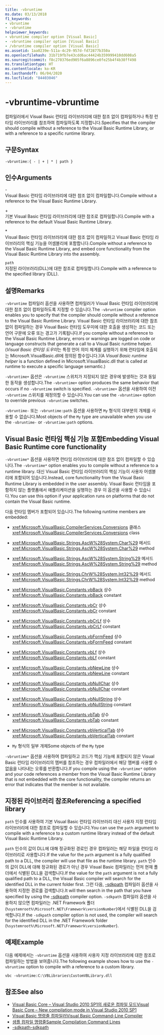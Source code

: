 ```yaml
---
title: -vbruntime
ms.date: 03/13/2018
f1_keywords:
- vbruntime
- -vbruntime
helpviewer_keywords:
- vbruntime compiler option [Visual Basic]
- -vbruntime compiler option [Visual Basic]
- /vbruntime compiler option [Visual Basic]
ms.assetid: 1aa0239e-511a-4c29-957d-fd72877b350a
ms.openlocfilehash: 31b719fb7e43cdd6ac44424b359999410dd608a5
ms.sourcegitcommit: f8c270376ed905f6a8896ce0fe25b4f4b38ff498
ms.translationtype: HT
ms.contentlocale: ko-KR
ms.lasthandoff: 06/04/2020
ms.locfileid: "84403046"
---
```

# <a name="-vbruntime"></a><span data-ttu-id="c1a26-102">-vbruntime</span><span class="sxs-lookup"><span data-stu-id="c1a26-102">-vbruntime</span></span>
<span data-ttu-id="c1a26-103">컴파일러에서 Visual Basic 런타임 라이브러리에 대한 참조 없이 컴파일하거나 특정 런타임 라이브러리를 참조하여 컴파일하도록 지정합니다.</span><span class="sxs-lookup"><span data-stu-id="c1a26-103">Specifies that the compiler should compile without a reference to the Visual Basic Runtime Library, or with a reference to a specific runtime library.</span></span>  
  
## <a name="syntax"></a><span data-ttu-id="c1a26-104">구문</span><span class="sxs-lookup"><span data-stu-id="c1a26-104">Syntax</span></span>  
  
```console  
-vbruntime:{ - | + | * | path }  
```  
  
## <a name="arguments"></a><span data-ttu-id="c1a26-105">인수</span><span class="sxs-lookup"><span data-stu-id="c1a26-105">Arguments</span></span>  
 \-  
 <span data-ttu-id="c1a26-106">Visual Basic 런타임 라이브러리에 대한 참조 없이 컴파일합니다.</span><span class="sxs-lookup"><span data-stu-id="c1a26-106">Compile without a reference to the Visual Basic Runtime Library.</span></span>  
  
 \+  
 <span data-ttu-id="c1a26-107">기본 Visual Basic 런타임 라이브러리에 대한 참조로 컴파일합니다.</span><span class="sxs-lookup"><span data-stu-id="c1a26-107">Compile with a reference to the default Visual Basic Runtime Library.</span></span>  
  
 \*  
 <span data-ttu-id="c1a26-108">Visual Basic 런타임 라이브러리에 대한 참조 없이 컴파일하고 Visual Basic 런타임 라이브러리의 핵심 기능을 어셈블리에 포함합니다.</span><span class="sxs-lookup"><span data-stu-id="c1a26-108">Compile without a reference to the Visual Basic Runtime Library, and embed core functionality from the Visual Basic Runtime Library into the assembly.</span></span>  
  
 `path`  
 <span data-ttu-id="c1a26-109">지정된 라이브러리(DLL)에 대한 참조로 컴파일합니다.</span><span class="sxs-lookup"><span data-stu-id="c1a26-109">Compile with a reference to the specified library (DLL).</span></span>  
  
## <a name="remarks"></a><span data-ttu-id="c1a26-110">설명</span><span class="sxs-lookup"><span data-stu-id="c1a26-110">Remarks</span></span>  
 <span data-ttu-id="c1a26-111">`-vbruntime` 컴파일러 옵션을 사용하면 컴파일러가 Visual Basic 런타임 라이브러리에 대한 참조 없이 컴파일하도록 지정할 수 있습니다.</span><span class="sxs-lookup"><span data-stu-id="c1a26-111">The `-vbruntime` compiler option enables you to specify that the compiler should compile without a reference to the Visual Basic Runtime Library.</span></span> <span data-ttu-id="c1a26-112">Visual Basic 런타임 라이브러리에 대한 참조 없이 컴파일하는 경우 Visual Basic 런타임 도우미에 대한 호출을 생성하는 코드 또는 언어 구문에 오류 또는 경고가 기록됩니다.</span><span class="sxs-lookup"><span data-stu-id="c1a26-112">If you compile without a reference to the Visual Basic Runtime Library, errors or warnings are logged on code or language constructs that generate a call to a Visual Basic runtime helper.</span></span> <span data-ttu-id="c1a26-113">(*Visual Basic 런타임 도우미*는 특정 언어 의미 체계를 실행하기 위해 런타임에 호출되는 Microsoft.VisualBasic.dll에 정의된 함수입니다.)</span><span class="sxs-lookup"><span data-stu-id="c1a26-113">(A *Visual Basic runtime helper* is a function defined in Microsoft.VisualBasic.dll that is called at runtime to execute a specific language semantic.)</span></span>  
  
 <span data-ttu-id="c1a26-114">`-vbruntime+` 옵션은 `-vbruntime` 스위치가 지정되지 않은 경우에 발생하는 것과 동일한 동작을 생성합니다.</span><span class="sxs-lookup"><span data-stu-id="c1a26-114">The `-vbruntime+` option produces the same behavior that occurs if no `-vbruntime` switch is specified.</span></span> <span data-ttu-id="c1a26-115">`-vbruntime+` 옵션을 사용하여 이전 `-vbruntime` 스위치를 재정의할 수 있습니다.</span><span class="sxs-lookup"><span data-stu-id="c1a26-115">You can use the `-vbruntime+` option to override previous `-vbruntime` switches.</span></span>  
  
 <span data-ttu-id="c1a26-116">`-vbruntime-` 또는 `-vbruntime:path` 옵션을 사용하면 `My` 형식의 대부분의 개체를 사용할 수 없습니다.</span><span class="sxs-lookup"><span data-stu-id="c1a26-116">Most objects of the `My` type are unavailable when you use the `-vbruntime-` or `-vbruntime:path` options.</span></span>  
  
## <a name="embedding-visual-basic-runtime-core-functionality"></a><span data-ttu-id="c1a26-117">Visual Basic 런타임 핵심 기능 포함</span><span class="sxs-lookup"><span data-stu-id="c1a26-117">Embedding Visual Basic Runtime core functionality</span></span>  
 <span data-ttu-id="c1a26-118">`-vbruntime*` 옵션을 사용하면 런타임 라이브러리에 대한 참조 없이 컴파일할 수 있습니다.</span><span class="sxs-lookup"><span data-stu-id="c1a26-118">The `-vbruntime*` option enables you to compile without a reference to a runtime library.</span></span> <span data-ttu-id="c1a26-119">대신 Visual Basic 런타임 라이브러리의 핵심 기능이 사용자 어셈블리에 포함되어 있습니다.</span><span class="sxs-lookup"><span data-stu-id="c1a26-119">Instead, core functionality from the Visual Basic Runtime Library is embedded in the user assembly.</span></span> <span data-ttu-id="c1a26-120">Visual Basic 런타임을 포함하지 않는 플랫폼에서 애플리케이션을 실행하는 경우 이 옵션을 사용할 수 있습니다.</span><span class="sxs-lookup"><span data-stu-id="c1a26-120">You can use this option if your application runs on platforms that do not contain the Visual Basic runtime.</span></span>  
  
 <span data-ttu-id="c1a26-121">다음 런타임 멤버가 포함되어 있습니다.</span><span class="sxs-lookup"><span data-stu-id="c1a26-121">The following runtime members are embedded:</span></span>  
  
- <span data-ttu-id="c1a26-122"><xref:Microsoft.VisualBasic.CompilerServices.Conversions> 클래스</span><span class="sxs-lookup"><span data-stu-id="c1a26-122"><xref:Microsoft.VisualBasic.CompilerServices.Conversions> class</span></span>  
  
- <span data-ttu-id="c1a26-123"><xref:Microsoft.VisualBasic.Strings.AscW%28System.Char%29> 메서드</span><span class="sxs-lookup"><span data-stu-id="c1a26-123"><xref:Microsoft.VisualBasic.Strings.AscW%28System.Char%29> method</span></span>  
  
- <span data-ttu-id="c1a26-124"><xref:Microsoft.VisualBasic.Strings.AscW%28System.String%29> 메서드</span><span class="sxs-lookup"><span data-stu-id="c1a26-124"><xref:Microsoft.VisualBasic.Strings.AscW%28System.String%29> method</span></span>  
  
- <span data-ttu-id="c1a26-125"><xref:Microsoft.VisualBasic.Strings.ChrW%28System.Int32%29> 메서드</span><span class="sxs-lookup"><span data-stu-id="c1a26-125"><xref:Microsoft.VisualBasic.Strings.ChrW%28System.Int32%29> method</span></span>  
  
- <span data-ttu-id="c1a26-126"><xref:Microsoft.VisualBasic.Constants.vbBack> 상수</span><span class="sxs-lookup"><span data-stu-id="c1a26-126"><xref:Microsoft.VisualBasic.Constants.vbBack> constant</span></span>  
  
- <span data-ttu-id="c1a26-127"><xref:Microsoft.VisualBasic.Constants.vbCr> 상수</span><span class="sxs-lookup"><span data-stu-id="c1a26-127"><xref:Microsoft.VisualBasic.Constants.vbCr> constant</span></span>  
  
- <span data-ttu-id="c1a26-128"><xref:Microsoft.VisualBasic.Constants.vbCrLf> 상수</span><span class="sxs-lookup"><span data-stu-id="c1a26-128"><xref:Microsoft.VisualBasic.Constants.vbCrLf> constant</span></span>  
  
- <span data-ttu-id="c1a26-129"><xref:Microsoft.VisualBasic.Constants.vbFormFeed> 상수</span><span class="sxs-lookup"><span data-stu-id="c1a26-129"><xref:Microsoft.VisualBasic.Constants.vbFormFeed> constant</span></span>  
  
- <span data-ttu-id="c1a26-130"><xref:Microsoft.VisualBasic.Constants.vbLf> 상수</span><span class="sxs-lookup"><span data-stu-id="c1a26-130"><xref:Microsoft.VisualBasic.Constants.vbLf> constant</span></span>  
  
- <span data-ttu-id="c1a26-131"><xref:Microsoft.VisualBasic.Constants.vbNewLine> 상수</span><span class="sxs-lookup"><span data-stu-id="c1a26-131"><xref:Microsoft.VisualBasic.Constants.vbNewLine> constant</span></span>  
  
- <span data-ttu-id="c1a26-132"><xref:Microsoft.VisualBasic.Constants.vbNullChar> 상수</span><span class="sxs-lookup"><span data-stu-id="c1a26-132"><xref:Microsoft.VisualBasic.Constants.vbNullChar> constant</span></span>  
  
- <span data-ttu-id="c1a26-133"><xref:Microsoft.VisualBasic.Constants.vbNullString> 상수</span><span class="sxs-lookup"><span data-stu-id="c1a26-133"><xref:Microsoft.VisualBasic.Constants.vbNullString> constant</span></span>  
  
- <span data-ttu-id="c1a26-134"><xref:Microsoft.VisualBasic.Constants.vbTab> 상수</span><span class="sxs-lookup"><span data-stu-id="c1a26-134"><xref:Microsoft.VisualBasic.Constants.vbTab> constant</span></span>  
  
- <span data-ttu-id="c1a26-135"><xref:Microsoft.VisualBasic.Constants.vbVerticalTab> 상수</span><span class="sxs-lookup"><span data-stu-id="c1a26-135"><xref:Microsoft.VisualBasic.Constants.vbVerticalTab> constant</span></span>  
  
- <span data-ttu-id="c1a26-136">`My` 형식의 일부 개체</span><span class="sxs-lookup"><span data-stu-id="c1a26-136">Some objects of the `My` type</span></span>  
  
 <span data-ttu-id="c1a26-137">`-vbruntime*` 옵션을 사용하여 컴파일하고 코드가 핵심 기능에 포함되지 않은 Visual Basic 런타임 라이브러리의 멤버를 참조하는 경우 컴파일러에서 해당 멤버를 사용할 수 없음을 나타내는 오류를 반환합니다.</span><span class="sxs-lookup"><span data-stu-id="c1a26-137">If you compile using the `-vbruntime*` option and your code references a member from the Visual Basic Runtime Library that is not embedded with the core functionality, the compiler returns an error that indicates that the member is not available.</span></span>  
  
## <a name="referencing-a-specified-library"></a><span data-ttu-id="c1a26-138">지정된 라이브러리 참조</span><span class="sxs-lookup"><span data-stu-id="c1a26-138">Referencing a specified library</span></span>  
 <span data-ttu-id="c1a26-139">`path` 인수를 사용하여 기본 Visual Basic 런타임 라이브러리 대신 사용자 지정 런타임 라이브러리에 대한 참조로 컴파일할 수 있습니다.</span><span class="sxs-lookup"><span data-stu-id="c1a26-139">You can use the `path` argument to compile with a reference to a custom runtime library instead of the default Visual Basic Runtime Library.</span></span>  
  
 <span data-ttu-id="c1a26-140">`path` 인수의 값이 DLL에 대해 정규화된 경로인 경우 컴파일러는 해당 파일을 런타임 라이브러리로 사용합니다.</span><span class="sxs-lookup"><span data-stu-id="c1a26-140">If the value for the `path` argument is a fully qualified path to a DLL, the compiler will use that file as the runtime library.</span></span> <span data-ttu-id="c1a26-141">`path` 인수의 값이 DLL에 대해 정규화된 경로가 아닌 경우 Visual Basic 컴파일러는 먼저 현재 폴더에서 식별된 DLL을 검색합니다.</span><span class="sxs-lookup"><span data-stu-id="c1a26-141">If the value for the `path` argument is not a fully qualified path to a DLL, the Visual Basic compiler will search for the identified DLL in the current folder first.</span></span> <span data-ttu-id="c1a26-142">그런 다음, [-sdkpath](sdkpath.md) 컴파일러 옵션을 사용하여 지정한 경로를 검색합니다.</span><span class="sxs-lookup"><span data-stu-id="c1a26-142">It will then search in the path that you have specified by using the [-sdkpath](sdkpath.md) compiler option.</span></span> <span data-ttu-id="c1a26-143">`-sdkpath` 컴파일러 옵션을 사용하지 않으면 컴파일러는 .NET Framework 폴더(`%systemroot%\Microsoft.NET\Framework\versionNumber`)에서 식별된 DLL을 검색합니다.</span><span class="sxs-lookup"><span data-stu-id="c1a26-143">If the `-sdkpath` compiler option is not used, the compiler will search for the identified DLL in the .NET Framework folder (`%systemroot%\Microsoft.NET\Framework\versionNumber`).</span></span>  
  
## <a name="example"></a><span data-ttu-id="c1a26-144">예제</span><span class="sxs-lookup"><span data-stu-id="c1a26-144">Example</span></span>  
 <span data-ttu-id="c1a26-145">다음 예제에서는 `-vbruntime` 옵션을 사용하여 사용자 지정 라이브러리에 대한 참조로 컴파일하는 방법을 보여줍니다.</span><span class="sxs-lookup"><span data-stu-id="c1a26-145">The following example shows how to use the `-vbruntime` option to compile with a reference to a custom library.</span></span>  
  
```console
vbc -vbruntime:C:\VBLibraries\CustomVBLibrary.dll  
```  
  
## <a name="see-also"></a><span data-ttu-id="c1a26-146">참조</span><span class="sxs-lookup"><span data-stu-id="c1a26-146">See also</span></span>

- [<span data-ttu-id="c1a26-147">Visual Basic Core – Visual Studio 2010 SP1의 새로운 컴파일 모드</span><span class="sxs-lookup"><span data-stu-id="c1a26-147">Visual Basic Core – New compilation mode in Visual Studio 2010 SP1</span></span>](https://devblogs.microsoft.com/vbteam/vb-core-new-compilation-mode-in-visual-studio-2010-sp1/)
- [<span data-ttu-id="c1a26-148">Visual Basic 명령줄 컴파일러</span><span class="sxs-lookup"><span data-stu-id="c1a26-148">Visual Basic Command-Line Compiler</span></span>](index.md)
- [<span data-ttu-id="c1a26-149">샘플 컴파일 명령줄</span><span class="sxs-lookup"><span data-stu-id="c1a26-149">Sample Compilation Command Lines</span></span>](sample-compilation-command-lines.md)
- [<span data-ttu-id="c1a26-150">-sdkpath</span><span class="sxs-lookup"><span data-stu-id="c1a26-150">-sdkpath</span></span>](sdkpath.md)
